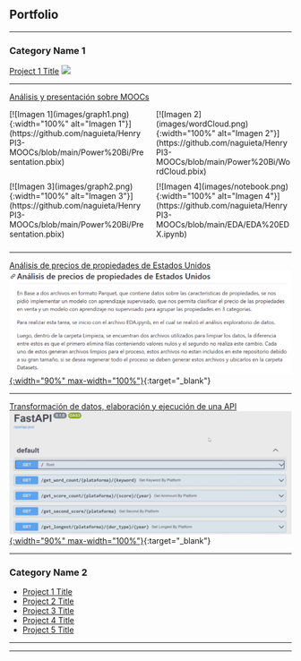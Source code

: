 ## Portfolio

---

### Category Name 1 

[Project 1 Title](/sample_page)
<img src="images/dummy_thumbnail.jpg?raw=true"/>

---
[Análisis y presentación sobre MOOCs](https://github.com/naguieta/HenryPI3-MOOCs/tree/main)
<div style="display: flex; justify-content: space-between; flex-wrap: wrap;">
   <div style="width: 48%; margin-bottom: 10px;">
      [![Imagen 1](images/graph1.png){:width="100%" alt="Imagen 1"}](https://github.com/naguieta/HenryPI3-MOOCs/blob/main/Power%20Bi/Presentation.pbix)
   </div>
   <div style="width: 48%; margin-bottom: 10px;">
      [![Imagen 2](images/wordCloud.png){:width="100%" alt="Imagen 2"}](https://github.com/naguieta/HenryPI3-MOOCs/blob/main/Power%20Bi/WordCloud.pbix)
   </div>
   <div style="width: 48%; margin-bottom: 10px;">
      [![Imagen 3](images/graph2.png){:width="100%" alt="Imagen 3"}](https://github.com/naguieta/HenryPI3-MOOCs/blob/main/Power%20Bi/Presentation.pbix)
   </div>
   <div style="width: 48%; margin-bottom: 10px;">
      [![Imagen 4](images/notebook.png){:width="100%" alt="Imagen 4"}](https://github.com/naguieta/HenryPI3-MOOCs/blob/main/EDA/EDA%20EDX.ipynb)
   </div>
</div>

---
[Análisis de precios de propiedades de Estados Unidos](https://github.com/naguieta/HenryPI2-Datathon)
[![Imagen](images/analisis.png){:width="90%" max-width="100%"}](https://github.com/naguieta/HenryPI2-Datathon){:target="_blank"}

---
[Transformación de datos, elaboración y ejecución de una API](https://github.com/naguieta/HenryPI1-ETL_API)
<br>
[![Imagen](images/FastApi.png){:width="90%" max-width="100%"}](https://github.com/naguieta/HenryPI1-ETL_API){:target="_blank"}

---


### Category Name 2

- [Project 1 Title](http://example.com/)
- [Project 2 Title](http://example.com/)
- [Project 3 Title](http://example.com/)
- [Project 4 Title](http://example.com/)
- [Project 5 Title](http://example.com/)

---




---
